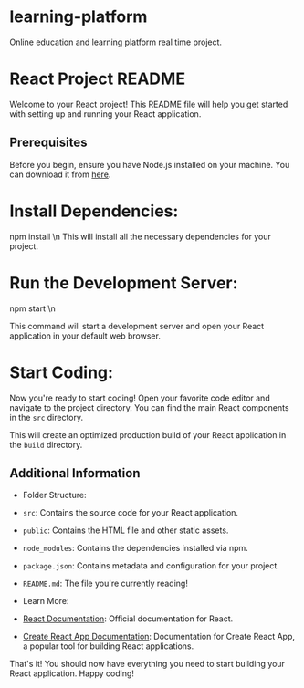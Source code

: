 # learning-platform
Online education and learning platform real time project.

# React Project README

Welcome to your React project! This README file will help you get started with setting up and running your React application.

## Prerequisites
Before you begin, ensure you have Node.js installed on your machine. You can download it from [here](https://nodejs.org/).


# Install Dependencies:
npm install \n
This will install all the necessary dependencies for your project.

# Run the Development Server:
npm start \n

This command will start a development server and open your React application in your default web browser.

# Start Coding:
Now you're ready to start coding! Open your favorite code editor and navigate to the project directory. You can find the main React components in the `src` directory.

This will create an optimized production build of your React application in the `build` directory.

## Additional Information
- Folder Structure:
- `src`: Contains the source code for your React application.
- `public`: Contains the HTML file and other static assets.
- `node_modules`: Contains the dependencies installed via npm.
- `package.json`: Contains metadata and configuration for your project.
- `README.md`: The file you're currently reading!

- Learn More:
- [React Documentation](https://reactjs.org/docs/getting-started.html): Official documentation for React.
- [Create React App Documentation](https://create-react-app.dev/docs/getting-started/): Documentation for Create React App, a popular tool for building React applications.

That's it! You should now have everything you need to start building your React application. Happy coding!
